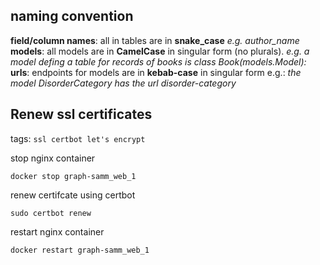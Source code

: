## naming convention

**field/column names**: all  in tables are in **snake_case** *e.g. author_name*  
**models**: all models are in **CamelCase** in singular form (no plurals).  *e.g. a model defing a table for records of books is class Book(models.Model):*  
**urls**: endpoints for models are in **kebab-case** in singular form e.g.: *the model DisorderCategory has the url disorder-category* 


## Renew ssl certificates
tags: `ssl certbot let's encrypt`

stop nginx container

```
docker stop graph-samm_web_1
```

renew certifcate using certbot
```
sudo certbot renew
```
restart nginx container
```
docker restart graph-samm_web_1
```